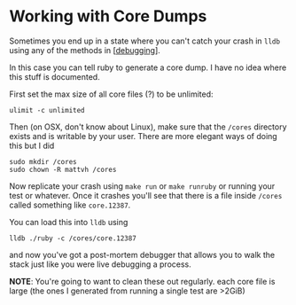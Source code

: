 # Working with Core Dumps

Sometimes you end up in a state where you can't catch your crash in `lldb` using
any of the methods in [[debugging]].

In this case you can tell ruby to generate a core dump. I have no idea where
this stuff is documented.

First set the max size of all core files (?) to be unlimited:

```shell
ulimit -c unlimited
```

Then (on OSX, don't know about Linux), make sure that the `/cores` directory
exists and is writable by your user. There are more elegant ways of doing this
but I did

```
sudo mkdir /cores
sudo chown -R mattvh /cores
```

Now replicate your crash using `make run` or `make runruby` or running your test
or whatever. Once it crashes you'll see that there is a file inside `/cores`
called something like `core.12387`.

You can load this into `lldb` using

```
lldb ./ruby -c /cores/core.12387
```

and now you've got a post-mortem debugger that allows you to walk the stack just
like you were live debugging a process.

**NOTE**: You're going to want to clean these out regularly. each core file is
large (the ones I generated from running a single test are >2GiB)

[//begin]: # "Autogenerated link references for markdown compatibility"
[debugging]: debugging "Debugging"
[//end]: # "Autogenerated link references"